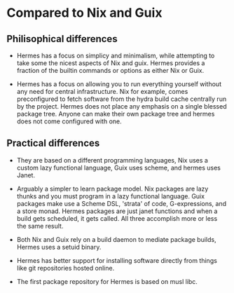# Compared to Nix and Guix

## Philisophical differences

- Hermes has a focus on simplicy and minimalism, while
  attempting to take some the nicest aspects of Nix and guix.
  Hermes provides a fraction of the builtin commands or options
  as either Nix or Guix.

- Hermes has a focus on allowing you to run everything yourself
  without any need for central infrastructure. 
  Nix for example, comes preconfigured to fetch software from the hydra build
  cache centrally run by the project. Hermes does not place any emphasis
  on a single blessed package tree. Anyone can make their own package tree
  and hermes does not come configured with one.

## Practical differences

- They are based on a different programming languages, Nix uses a custom
  lazy functional language, Guix uses scheme, and hermes uses
  Janet.

- Arguably a simpler to learn package model. Nix packages are lazy thunks and
  you must program in a lazy functional language.
  Guix packages make use a Scheme DSL, 'strata' of code, G-expressions, and 
  a store monad. Hermes packages are just janet functions and when
  a build gets scheduled, it gets called. All three accomplish more or
  less the same result.

- Both Nix and Guix rely on a build daemon to mediate package
  builds, Hermes uses a setuid binary.

- Hermes has better support for installing software directly from things
  like git repositories hosted online.

- The first package repository for Hermes is based on musl libc.
